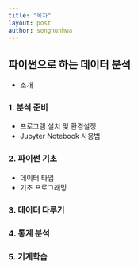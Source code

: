 ```yaml
---
title: "목차"
layout: post
author: songhunhwa
---
```


## 파이썬으로 하는 데이터 분석
 - 소개

### 1. 분석 준비
 - 프로그램 설치 및 환경설정
 - Jupyter Notebook 사용법
 
### 2. 파이썬 기초 
 - 데이터 타입
 - 기초 프로그래밍

### 3. 데이터 다루기

### 4. 통계 분석

### 5. 기계학습
